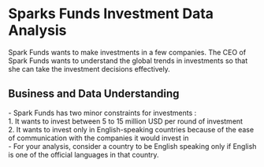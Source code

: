 # Sparks Funds Investment Data Analysis  
Spark Funds wants to make investments in a few companies. The CEO of Spark Funds wants to understand the global trends in investments so that she can take the investment decisions effectively.
<h2> Business and Data Understanding  </h2>  
- Spark Funds has two minor constraints for investments :  <br>
1. It wants to invest between 5 to 15 million USD per round of investment  <br>
2. It wants to invest only in English-speaking countries because of the ease of communication with the companies it would invest in  <br>
-  For your analysis, consider a country to be English speaking only if English is one of the official languages in that country.
